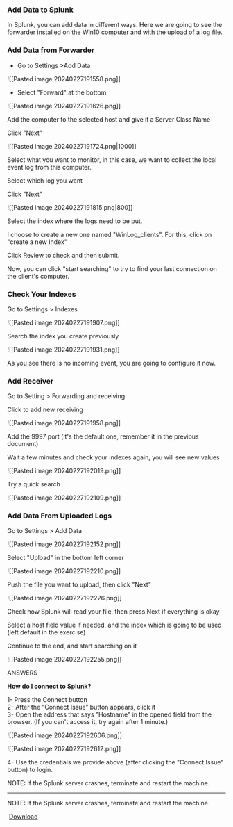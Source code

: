 ### Add Data to Splunk

In Splunk, you can add data in different ways. Here we are going to see the forwarder installed on the Win10 computer and with the upload of a log file.  

### Add Data from Forwarder

- Go to Settings >Add Data

![[Pasted image 20240227191558.png]]

- Select "Forward" at the bottom
 
![[Pasted image 20240227191626.png]]

Add the computer to the selected host and give it a Server Class Name

Click "Next"

![[Pasted image 20240227191724.png|1000]]

Select what you want to monitor, in this case, we want to collect the local event log from this computer.

Select which log you want

Click "Next"

![[Pasted image 20240227191815.png|800]]

  
Select the index where the logs need to be put.

I choose to create a new one named "WinLog_clients". For this, click on "create a new Index"

Click Review to check and then submit.

  
Now, you can click "start searching" to try to find your last connection on the client's computer.
  
### Check Your Indexes

Go to Settings > Indexes

![[Pasted image 20240227191907.png]]

Search the index you create previously

![[Pasted image 20240227191931.png]]

As you see there is no incoming event, you are going to configure it now.  

### Add Receiver

Go to Setting > Forwarding and receiving

Click to add new receiving

![[Pasted image 20240227191958.png]]

Add the 9997 port (it's the default one, remember it in the previous document)

Wait a few minutes and check your indexes again, you will see new values

![[Pasted image 20240227192019.png]]

  
Try a quick search

![[Pasted image 20240227192109.png]]

### Add Data From Uploaded Logs

Go to Settings > Add Data

![[Pasted image 20240227192152.png]]

Select "Upload" in the bottom left corner

![[Pasted image 20240227192210.png]]

Push the file you want to upload, then click "Next"

![[Pasted image 20240227192226.png]]

Check how Splunk will read your file, then press Next if everything is okay

Select a host field value if needed, and the index which is going to be used (left default in the exercise)

Continue to the end, and start searching on it


![[Pasted image 20240227192255.png]]


ANSWERS

**How do I connect to Splunk?**  
  
1- Press the Connect button  
2- After the “Connect Issue” button appears, click it  
3- Open the address that says "Hostname" in the opened field from the browser. (If you can't access it, try again after 1 minute.)

![[Pasted image 20240227192606.png]]

![[Pasted image 20240227192612.png]]

4- Use the credentials we provide above (after clicking the "Connect Issue" button) to login.  
  
  
NOTE: If the Splunk server crashes, terminate and restart the machine.

---

  
NOTE: If the Splunk server crashes, terminate and restart the machine.  
  
 [Download](https://letsdefend.io/images/training/splunk/Images/tutorialdata.zip)